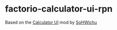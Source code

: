 # factorio-calculator-ui-rpn
Based on the [Calculator UI](https://mods.factorio.com/mod/calculator-ui) mod by [SoHWichu](https://mods.factorio.com/user/SoHWichu)
